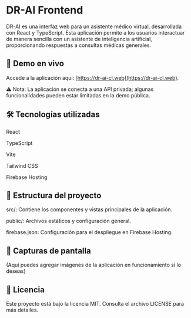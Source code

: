 # DR-AI Frontend

DR-AI es una interfaz web para un asistente médico virtual, desarrollada con React y TypeScript. Esta aplicación permite a los usuarios interactuar de manera sencilla con un asistente de inteligencia artificial, proporcionando respuestas a consultas médicas generales.

## 🚀 Demo en vivo
Accede a la aplicación aquí: [https://dr-ai-cl.web](https://dr-ai-cl.web).

⚠️ Nota: La aplicación se conecta a una API privada; algunas funcionalidades pueden estar limitadas en la demo pública.

## 🛠️ Tecnologías utilizadas
React

TypeScript

Vite

Tailwind CSS

Firebase Hosting

## 📂 Estructura del proyecto
src/: Contiene los componentes y vistas principales de la aplicación.

public/: Archivos estáticos y configuración general.

firebase.json: Configuración para el despliegue en Firebase Hosting.

## 📸 Capturas de pantalla
(Aquí puedes agregar imágenes de la aplicación en funcionamiento si lo deseas)

## 📄 Licencia
Este proyecto está bajo la licencia MIT. Consulta el archivo LICENSE para más detalles.